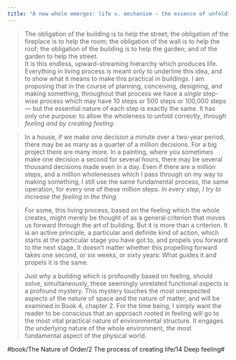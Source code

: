 ```yaml
---
title: "A new whole emerges: life v. mechanism — the essence of unfolding wholeness"
---
```


> The obligation of the building is to help the street; the obligation of the fireplace is to help the room; the obligation of the wall is to help the roof; the obligation of the building is to help the garden; and of the garden to help the street.  
> It is this endless, upward-streaming hierarchy which produces life.  
> Everything in living process is meant only to underline this idea, and to show what it means to make this practical in buildings. I am proposing that in the course of planning, conceiving, designing, and making something, throughout that process we have a *single* step-wise process which may have 10 steps or 500 steps or 100,000 steps — but the essential nature of each step is exactly the same. It has only one purpose: to allow the wholeness to unfold correctly, *through feeling and by creating feeling*.  

> In a house, if we make one decision a minute over a two-year period, there may be as many as a quarter of a million decisions. For a big project there are many more. In a painting, where you sometimes make one decision a second for several hours, there may be several thousand decisions made even in a day. Even if there are a million steps, and a million wholenesses which I pass through on my way to making something, I still use the same fundamental process, the same operation, for every one of these million steps. *In every step, I try to increase the feeling in the thing.*  

> For some, this living process, based on the feeling which the whole creates, might merely be thought of as a general criterion that moves us forward through the art of building. But it is more than a criterion. It is an active principle, a particular and definite kind of action, which starts at the particular stage you have got to, and propels you forward to the next stage. It doesn’t matter whether this propelling forward takes one second, or six weeks, or sixty years: What guides it and propels it is the same.  

> Just *why* a building which is profoundly based on feeling, should solve, simultaneously, these seemingly unrelated functional aspects is a profound mystery. This mystery touches the most unexpected aspects of the nature of space and the nature of matter, and will be examined in Book 4, chapter 2. For the time being, I simply want the reader to be conscious that an approach rooted in feeling will go to the most vital practical nature of environmental structure. It engages *the* underlying nature of the whole environment, *the* most fundamental aspect of the physical world.  

#book/The Nature of Order/2 The process of creating life/14 Deep feeling#